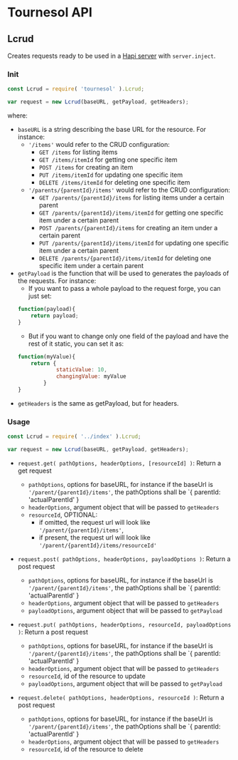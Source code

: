 # Tournesol API

## Lcrud

Creates requests ready to be used in a [Hapi server](https://github.com/hapijs/hapi) with `server.inject`.

### Init

```javascript
const Lcrud = require( 'tournesol' ).Lcrud;

var request = new Lcrud(baseURL, getPayload, getHeaders);
```

where:

* `baseURL` is a string describing the base URL for the resource. For instance:
    - `'/items'` would refer to the CRUD configuration: 
        * `GET /items` for listing items
        * `GET /items/itemId` for getting one specific item
        * `POST /items` for creating an item
        * `PUT /items/itemId` for updating one specific item
        * `DELETE /items/itemId` for deleting one specific item
    - `'/parents/{parentId}/items'` would refer to the CRUD configuration: 
        * `GET /parents/{parentId}/items` for listing items under a certain parent
        * `GET /parents/{parentId}/items/itemId` for getting one specific item under a certain parent
        * `POST /parents/{parentId}/items` for creating an item under a certain parent
        * `PUT /parents/{parentId}/items/itemId` for updating one specific item under a certain parent
        * `DELETE /parents/{parentId}/items/itemId` for deleting one specific item under a certain parent
* `getPayload` is the function that will be used to generates the payloads of the requests. For instance:
    - If you want to pass a whole payload to the request forge, you can just set:
    ```javascript
    function(payload){
        return payload;
    }
    ```
    - But if you want to change only one field of the payload and have the rest of it static, you can set it as:
    ```javascript
    function(myValue){
        return {
                staticValue: 10,
                changingValue: myValue
            }
    }
    ```
* `getHeaders` is the same as getPayload, but for headers.

### Usage

```javascript
const Lcrud = require( '../index' ).Lcrud;

var request = new Lcrud(baseURL, getPayload, getHeaders);
```

* `request.get( pathOptions, headerOptions, [resourceId] )`: Return a get request
    - `pathOptions`, options for baseURL, for instance if the baseUrl is `'/parent/{parentId}/items'`, the pathOptions shall be `{ parentId: 'actualParentId' }
    - `headerOptions`, argument object that will be passed to `getHeaders`
    - `resourceId`, OPTIONAL:
        * if omitted, the request url will look like `'/parent/{parentId}/items'`,
        * if present, the request url will look like `'/parent/{parentId}/items/resourceId'`
        
* `request.post( pathOptions, headerOptions, payloadOptions )`: Return a post request
    - `pathOptions`, options for baseURL, for instance if the baseUrl is `'/parent/{parentId}/items'`, the pathOptions shall be `{ parentId: 'actualParentId' }
    - `headerOptions`, argument object that will be passed to `getHeaders`
    - `payloadOptions`, argument object that will be passed to `getPayload`

* `request.put( pathOptions, headerOptions, resourceId, payloadOptions )`: Return a post request
    - `pathOptions`, options for baseURL, for instance if the baseUrl is `'/parent/{parentId}/items'`, the pathOptions shall be `{ parentId: 'actualParentId' }
    - `headerOptions`, argument object that will be passed to `getHeaders`
    - `resourceId`, id of the resource to update
    - `payloadOptions`, argument object that will be passed to `getPayload`

* `request.delete( pathOptions, headerOptions, resourceId )`: Return a post request
    - `pathOptions`, options for baseURL, for instance if the baseUrl is `'/parent/{parentId}/items'`, the pathOptions shall be `{ parentId: 'actualParentId' }
    - `headerOptions`, argument object that will be passed to `getHeaders`
    - `resourceId`, id of the resource to delete